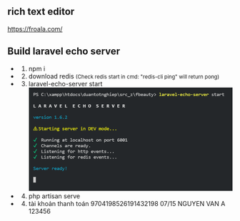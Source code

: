 
## rich text editor
https://froala.com/
## Build laravel echo server 

- 1. npm i
- 2. download redis <small>(Check redis start in cmd: "redis-cli ping" will return pong) </small>
- 3. laravel-echo-server start  
!["Image start success"](/public/Site/images/laravel-echo-server-start.png)
- 4. php artisan serve


- 4. tài khoản thanh toán
9704198526191432198
07/15
NGUYEN VAN A
123456